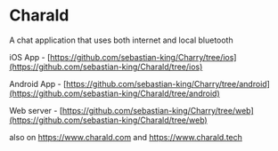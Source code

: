 # Charald
A chat application that uses both internet and local bluetooth

iOS App - [https://github.com/sebastian-king/Charry/tree/ios](https://github.com/sebastian-king/Charald/tree/ios)

Android App - [https://github.com/sebastian-king/Charry/tree/android](https://github.com/sebastian-king/Charald/tree/android)

Web server - [https://github.com/sebastian-king/Charry/tree/web](https://github.com/sebastian-king/Charald/tree/web)

also on https://www.charald.com and https://www.charald.tech
